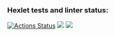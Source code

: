 ### Hexlet tests and linter status:
[![Actions Status](https://github.com/mvr2005/frontend-project-44/workflows/hexlet-check/badge.svg)](https://github.com/mvr2005/frontend-project-44/actions)
<a href="https://codeclimate.com/github/mvr2005/frontend-project-44/maintainability"><img src="https://api.codeclimate.com/v1/badges/815fe5c014825c473e84/maintainability" /></a>
<a href="https://asciinema.org/a/enZp6koEWd0sVZ5BN4myTYgT2" target="_blank"><img src="https://asciinema.org/a/enZp6koEWd0sVZ5BN4myTYgT2.svg" /></a>